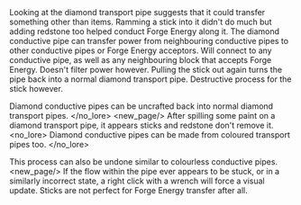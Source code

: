 <chapter name="item.pipe.stubborn_pipes.diamond_power.name"/>
<lore>
Looking at the diamond transport pipe suggests that it could transfer something other than items. Ramming a stick into it didn't do much but adding redstone too helped conduct Forge Energy along it.
</lore>
<no_lore>
The diamond conductive pipe can transfer power from neighbouring conductive pipes to other conductive pipes or Forge Energy acceptors.
</no_lore>

<chapter name="Information"/>
Will connect to any conductive pipe, as well as any neighbouring block that accepts Forge Energy. Doesn't filter power however.
<recipes stack="stubborn_pipes:diamond_power"/>
<lore>
Pulling the stick out again turns the pipe back into a normal diamond transport pipe. Destructive process for the stick however. 
</lore>
<no_lore>

Diamond conductive pipes can be uncrafted back into normal diamond transport pipes.
</no_lore>
<usages stack="stubborn_pipes:diamond_power"/>
<new_page/>
<chapter name="Colouring"/>
<lore>
After spilling some paint on a diamond transport pipe, it appears sticks and redstone don't remove it. 
</lore>
<no_lore>
Diamond conductive pipes can be made from coloured transport pipes too.
</no_lore>
<pipeColouring stack="stubborn_pipes:diamond_power"/>

This process can also be undone similar to colourless conductive pipes.
<new_page/>
<chapter name="Disclaimer"/>
If the flow within the pipe ever appears to be stuck, or in a similarly incorrect state, a right click with a wrench will force a visual update.
Sticks are not perfect for Forge Energy transfer after all.